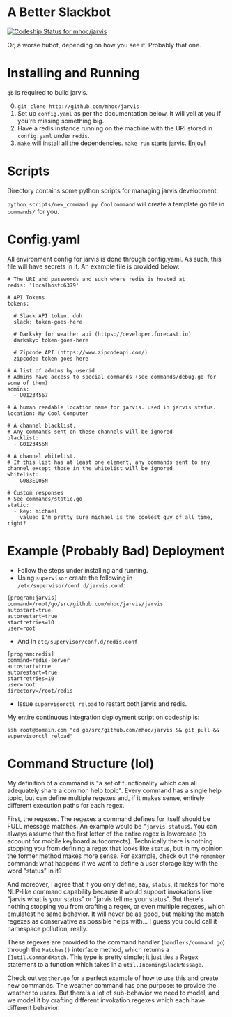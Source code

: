 # A Better Slackbot

[ ![Codeship Status for mhoc/jarvis](https://codeship.com/projects/c137cad0-f434-0132-da6b-46341c668533/status?branch=master)](https://codeship.com/projects/85567)

Or, a worse hubot, depending on how you see it. Probably that one.

# Installing and Running

`gb` is required to build jarvis.

0. `git clone http://github.com/mhoc/jarvis`
1. Set up `config.yaml` as per the documentation below. It will yell at you if you're missing something big.
2. Have a redis instance running on the machine with the URI stored in `config.yaml` under `redis`.
3. `make` will install all the dependencies. `make run` starts jarvis. Enjoy!

# Scripts

Directory contains some python scripts for managing jarvis development.

`python scripts/new_command.py Coolcommand` will create a template go file in `commands/` for you.

# Config.yaml

All environment config for jarvis is done through config.yaml. As such, this file will have secrets in it. An example file is provided below:

```
# The URI and passwords and such where redis is hosted at
redis: 'localhost:6379'

# API Tokens
tokens:

  # Slack API token, duh
  slack: token-goes-here

  # Darksky for weather api (https://developer.forecast.io)
  darksky: token-goes-here

  # Zipcode API (https://www.zipcodeapi.com/)
  zipcode: token-goes-here

# A list of admins by userid
# Admins have access to special commands (see commands/debug.go for some of them)
admins:
  - U01234567

# A human readable location name for jarvis. used in jarvis status.
location: My Cool Computer

# A channel blacklist.
# Any commands sent on these channels will be ignored
blacklist:
  - G0123456N

# A channel whitelist.
# If this list has at least one element, any commands sent to any channel except those in the whitelist will be ignored
whitelist:
  - G083EQ05N

# Custom responses
# See commands/static.go
static:
  - key: michael
    value: I'm pretty sure michael is the coolest guy of all time, right?

```

# Example (Probably Bad) Deployment

* Follow the steps under installing and running.
* Using `supervisor` create the following in `/etc/supervisor/conf.d/jarvis.conf`:

```
[program:jarvis]
command=/root/go/src/github.com/mhoc/jarvis/jarvis
autostart=true
autorestart=true
startretries=10
user=root
```

* And in `etc/supervisor/conf.d/redis.conf`

```
[program:redis]
command=redis-server
autostart=true
autorestart=true
startretries=10
user=root
directory=/root/redis
```

* Issue `supervisorctl reload` to restart both jarvis and redis.

My entire continuous integration deployment script on codeship is:

```
ssh root@domain.com "cd go/src/github.com/mhoc/jarvis && git pull && supervisorctl reload"
```

# Command Structure (lol)

My definition of a command is "a set of functionality which can all adequately share a common help topic". Every command has a single help topic, but can define multiple regexes and, if it makes sense, entirely different execution paths for each regex.

First, the regexes. The regexes a command defines for itself should be FULL message matches. An example would be `^jarvis status$`. You can always assume that the first letter of the entire regex is lowercase (to account for mobile keyboard autocorrects). Technically there is nothing stopping you from defining a regex that looks like `status`, but in my opinion the former method makes more sense. For example, check out the `remember` command: what happens if we want to define a user storage key with the word "status" in it?

And moreover, I agree that if you only define, say, `status`, it makes for more NLP-like command capability because it would support invokations like "jarvis what is your status" or "jarvis tell me your status". But there's nothing stopping you from crafting a regex, or even multiple regexes, which emulatest he same behavior. It will never be as good, but making the match regexes as conservative as possible helps with... I guess you could call it namespace pollution, really.

These regexes are provided to the command handler (`handlers/command.go`) through the `Matches()` interface method, which returns a `[]util.CommandMatch`. This type is pretty simple; it just ties a Regex statement to a function which takes in a `util.IncomingSlackMessage`.

Check out `weather.go` for a perfect example of how to use this and create new commands. The weather command has one purpose: to provide the weather to users. But there's a lot of sub-behavior we need to model, and we model it by crafting different invokation regexes which each have different behavior.
